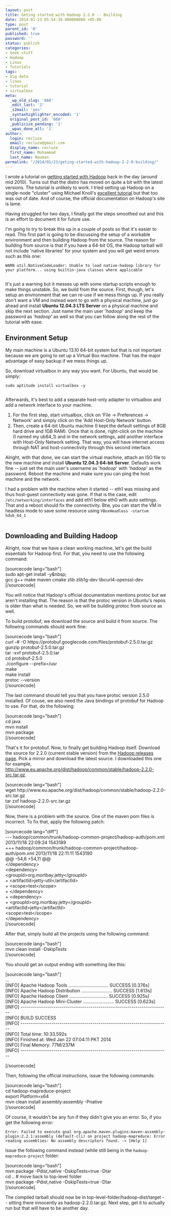 ```yaml
---
layout: post
title: Geting started with Hadoop 2.2.0 -- Building
date: 2014-01-23 05:54:39.000000000 +05:00
type: post
parent_id: '0'
published: true
password: ''
status: publish
categories:
- Geek stuff
- Hadoop
- Linux
- Tutorials
tags:
- big data
- linux
- tutorial
- virtualbox
meta:
  _wp_old_slug: '860'
  _edit_last: '2'
  _s2mail: 'yes'
  _syntaxhighlighter_encoded: '1'
  original_post_id: '860'
  _publicize_pending: '1'
  _wpas_done_all: '1'
author:
  login: recluze
  email: recluze@gmail.com
  display_name: recluze
  first_name: Mohammad
  last_name: Nauman
permalink: "/2014/01/23/geting-started-with-hadoop-2-2-0-building/"
---
```

<p>I wrote a tutorial on <a title="Install, Configure and Execute Apache Hadoop from Source" href="http://www.csrdu.org/nauman/2010/09/25/install-configure-execute-apache-hadoop-from-source/" target="_blank">getting started with Hadoop</a> back in the day (around mid 2010). Turns out that the distro has moved on quite a bit with the latest versions. The tutorial is unlikely to work. I tried setting up Hadoop on a single-node "cluster" using Michael Knoll's <a href="http://www.michael-noll.com/tutorials/running-hadoop-on-ubuntu-linux-single-node-cluster/" target="_blank">excellent tutorial</a> but that too was out of date. And of course, the official documentation on Hadoop's site is lame.</p>
<p>Having struggled for two days, I finally got the steps smoothed out and this is an effort to document it for future use.</p>
<p><!--more--></p>
<p>I'm going to try to break this up in a couple of posts so that it's easier to read. This first part is going to be discussing the setup of a workable environment and then building Hadoop from the source. The reason for building from source is that if you have a 64-bit OS, the Hadoop tarball will not include 'native libraries' for your system and you will get weird errors such as this one:</p>
<p><code>WARN util.NativeCodeLoader: Unable to load native-hadoop library for your platform... using builtin-java classes where applicable<br />
</code></p>
<p>It's just a warning but it messes up with some startup scripts enough to make things unstable. So, we build from the source. First, though, let's setup an environment that we can re-use if we mess things up. If you really don't want a VM and instead want to go with a physical machine, just go ahead and install <strong>Ubuntu 12.04.3 LTS Server</strong> on a physical machine and skip the next section. Just name the main user '<em>hadoop</em>' and keep the password as '<em>hadoop</em>' as well so that you can follow along the rest of the tutorial with ease.</p>
<h2>Environment Setup</h2>
<p>My main machine is a Ubuntu 13.10 64-bit system but that is not important because we are going to set up a Virtual Box machine. That has the major advantage of easy backup if we mess things up.</p>
<p>So, download virtualbox in any way you want. For Ubuntu, that would be simply:</p>
<p><code>sudo aptitude install virtualbox -y<br />
</code></p>
<p>Afterwards, it's best to add a separate host-only adapter to virtualbox and add a network interface to your machine.</p>
<ol>
<li>For the first step, start virtualbox, click on 'File -&gt; Preferences -&gt; Network' and simply click on the 'Add Host-Only Network' button.</li>
<li>Then, create a 64-bit Ubuntu machine (I kept the default settings of 8GB hard drive and 1GB RAM). Once that is done, right-click on the machine (I named my ub64_1) and in the network settings, add another interface with Host-Only Network setting. That way, you will have internet access through NAT and host-connectivity through this second interface.</li>
</ol>
<p>Alright, with that done, we can start the virtual machine, attach an ISO file to the new machine and install <strong>Ubuntu 12.04.3 64-bit Server</strong>. Defaults work fine -- just set the main user's username as '<em>hadoop</em>' with '<em>hadoop</em>' as the password. Reboot the machine and make sure you can ping the host machine and the network.</p>
<p>I had a problem with the machine when it started -- eth1 was missing and thus host-guest connectivity was gone. If that is the case, edit <code>/etc/networking/interfaces</code> and add eth1 below eth0 with auto settings. That and a reboot should fix the connectivity. Btw, you can start the VM in headless mode to save some resource using <code>VBoxHeadless -startvm hdub_64_1<br />
</code> </p>
<h2>Downloading and Building Hadoop</h2>
<p>Alright, now that we have a clean working machine, let's get the build essentials for Hadoop first. For that, you need to use the following command:</p>
<p>[sourcecode lang="bash"]<br />
sudo apt-get install -y&amp;nbsp;<br />
gcc g++ make maven cmake zlib zlib1g-dev libcurl4-openssl-dev<br />
[/sourcecode]</p>
<p>You will notice that Hadoop's official documentation mentions protoc but we aren't installing that. The reason is that the protoc version in Ubuntu's repos is older than what is needed. So, we will be building protoc from source as well.</p>
<p>To build protobuf, we download the source and bulid it from source. The following commands should work fine:</p>
<p>[sourcecode lang="bash"]<br />
curl -# -O https://protobuf.googlecode.com/files/protobuf-2.5.0.tar.gz<br />
gunzip protobuf-2.5.0.tar.gz<br />
tar -xvf protobuf-2.5.0.tar<br />
cd protobuf-2.5.0<br />
./configure --prefix=/usr<br />
make<br />
make install<br />
protoc --version<br />
[/sourcecode]</p>
<p>The last command should tell you that you have protoc version 2.5.0 installed. Of couse, we also need the Java bindings of protobuf for Hadoop to use. For that, do the following: </p>
<p>[sourcecode lang="bash"]<br />
cd java<br />
mvn install<br />
mvn package<br />
[/sourcecode]</p>
<p>That's it for protobuf. Now, to finally get building Hadoop itself. Download the source for 2.2.0 (current stable version) from the <a href="http://www.apache.org/dyn/closer.cgi/hadoop/common/" target="_blank">Hadoop releases page</a>. Pick a mirror and download the latest source. I downloaded this one for example, <a href="http://www.eu.apache.org/dist/hadoop/common/stable/hadoop-2.2.0-src.tar.gz" target="_blank">http://www.eu.apache.org/dist/hadoop/common/stable/hadoop-2.2.0-src.tar.gz</a>.  </p>
<p>[sourcecode lang="bash"]<br />
wget http://www.eu.apache.org/dist/hadoop/common/stable/hadoop-2.2.0-src.tar.gz<br />
tar zxf hadoop-2.2.0-src.tar.gz<br />
[/sourcecode]</p>
<p>Now, there is a problem with the source. One of the maven pom files is incorrect. To fix that, apply the following patch: </p>
<p>[sourcecode lang="diff"]<br />
--- hadoop/common/trunk/hadoop-common-project/hadoop-auth/pom.xml	2013/11/18 22:09:24	1543189<br />
+++ hadoop/common/trunk/hadoop-common-project/hadoop-auth/pom.xml	2013/11/18 22:11:11	1543190<br />
@@ -54,6 +54,11 @@<br />
     &lt;/dependency&gt;<br />
     &lt;dependency&gt;<br />
       &lt;groupId&gt;org.mortbay.jetty&lt;/groupId&gt;<br />
+      &lt;artifactId&gt;jetty-util&lt;/artifactId&gt;<br />
+      &lt;scope&gt;test&lt;/scope&gt;<br />
+    &lt;/dependency&gt;<br />
+    &lt;dependency&gt;<br />
+      &lt;groupId&gt;org.mortbay.jetty&lt;/groupId&gt;<br />
       &lt;artifactId&gt;jetty&lt;/artifactId&gt;<br />
       &lt;scope&gt;test&lt;/scope&gt;<br />
     &lt;/dependency&gt;<br />
[/sourcecode] </p>
<p>After that, simply build all the projects using the following command: </p>
<p>[sourcecode lang="bash"]<br />
mvn clean install -DskipTests<br />
[/sourcecode] </p>
<p>You should get an output ending with something like this: </p>
<p>[sourcecode lang="bash"]<br />
...<br />
[INFO] Apache Hadoop Tools ............................... SUCCESS [0.376s]<br />
[INFO] Apache Hadoop Distribution ........................ SUCCESS [1.613s]<br />
[INFO] Apache Hadoop Client .............................. SUCCESS [0.925s]<br />
[INFO] Apache Hadoop Mini-Cluster ........................ SUCCESS [0.623s]<br />
[INFO] ------------------------------------------------------------------------<br />
[INFO] BUILD SUCCESS<br />
[INFO] ------------------------------------------------------------------------<br />
[INFO] Total time: 10:33.592s<br />
[INFO] Finished at: Wed Jan 22 07:04:11 PKT 2014<br />
[INFO] Final Memory: 77M/237M<br />
[INFO] ------------------------------------------------------------------------
  
[/sourcecode] 

Then, following the official instructions, issue the following commands:

[sourcecode lang="bash"]  
cd hadoop-mapreduce-project  
export Platform=x64  
mvn clean install assembly:assembly -Pnative  
[/sourcecode]

Of course, it wouldn't be any fun if they didn't give you an error. So, if you get the following error:

`Error: Failed to execute goal org.apache.maven.plugins:maven-assembly-plugin:2.2.1:assembly (default-cli) on project hadoop-mapreduce: Error reading assemblies: No assembly descriptors found. -> [Help 1]`

Issue the following command instead (while still being in the `hadoop-mapreduce-project` folder:

[sourcecode lang="bash"]  
mvn package -Pdist,native -DskipTests=true -Dtar  
cd .. # move back to top-level folder  
mvn package -Pdist,native -DskipTests=true -Dtar  
[/sourcecode]

The compiled tarball should now be in top-level-folder/hadoop-dist/target -- sitting there innocently as hadoop-2.2.0.tar.gz. Next step, get it to actually run but that will have to be another day.

